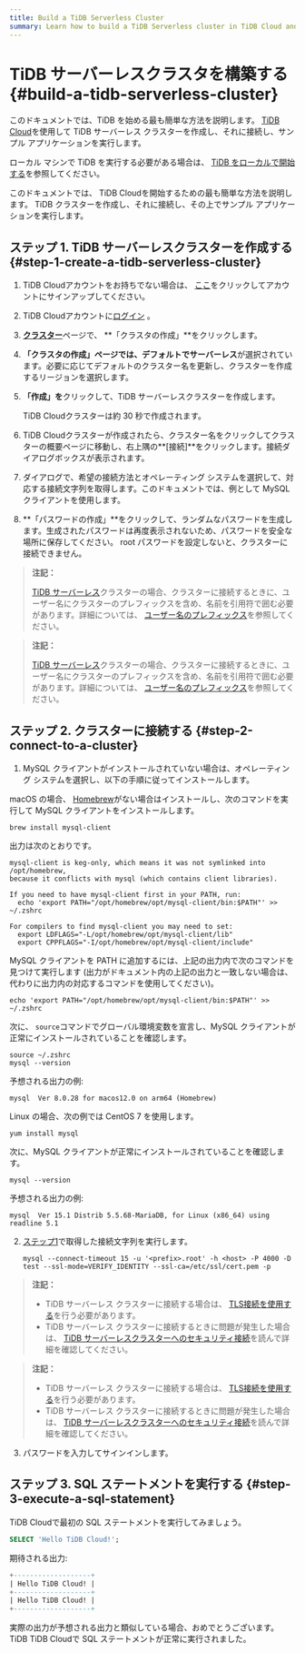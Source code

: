 ```yaml
---
title: Build a TiDB Serverless Cluster
summary: Learn how to build a TiDB Serverless cluster in TiDB Cloud and connect to it.
---
```


<!-- markdownlint-disable MD029 -->

# TiDB サーバーレスクラスタを構築する {#build-a-tidb-serverless-cluster}

<CustomContent platform="tidb">

このドキュメントでは、TiDB を始める最も簡単な方法を説明します。 [TiDB Cloud](https://en.pingcap.com/tidb-cloud)を使用して TiDB サーバーレス クラスターを作成し、それに接続し、サンプル アプリケーションを実行します。

ローカル マシンで TiDB を実行する必要がある場合は、 [TiDB をローカルで開始する](/quick-start-with-tidb.md)を参照してください。

</CustomContent>

<CustomContent platform="tidb-cloud">

このドキュメントでは、 TiDB Cloudを開始するための最も簡単な方法を説明します。 TiDB クラスターを作成し、それに接続し、その上でサンプル アプリケーションを実行します。

</CustomContent>

## ステップ 1. TiDB サーバーレスクラスターを作成する {#step-1-create-a-tidb-serverless-cluster}

1.  TiDB Cloudアカウントをお持ちでない場合は、 [ここ](https://tidbcloud.com/free-trial)をクリックしてアカウントにサインアップしてください。

2.  TiDB Cloudアカウントに[ログイン](https://tidbcloud.com/) 。

3.  [**クラスター**](https://tidbcloud.com/console/clusters)ページで、 **「クラスタの作成」**をクリックします。

4.  **「クラスタの作成」**ページでは、デフォルトで**サーバーレス**が選択されています。必要に応じてデフォルトのクラスター名を更新し、クラスターを作成するリージョンを選択します。

5.  **「作成」を**クリックして、TiDB サーバーレスクラスターを作成します。

    TiDB Cloudクラスターは約 30 秒で作成されます。

6.  TiDB Cloudクラスターが作成されたら、クラスター名をクリックしてクラスターの概要ページに移動し、右上隅の**[接続]**をクリックします。接続ダイアログボックスが表示されます。

7.  ダイアログで、希望の接続方法とオペレーティング システムを選択して、対応する接続​​文字列を取得します。このドキュメントでは、例として MySQL クライアントを使用します。

8.  **「パスワードの作成」**をクリックして、ランダムなパスワードを生成します。生成されたパスワードは再度表示されないため、パスワードを安全な場所に保存してください。 root パスワードを設定しないと、クラスターに接続できません。

<CustomContent platform="tidb">

> **注記：**
>
> [TiDB サーバーレス](https://docs.pingcap.com/tidbcloud/select-cluster-tier#tidb-serverless)クラスターの場合、クラスターに接続するときに、ユーザー名にクラスターのプレフィックスを含め、名前を引用符で囲む必要があります。詳細については、 [ユーザー名のプレフィックス](https://docs.pingcap.com/tidbcloud/select-cluster-tier#user-name-prefix)を参照してください。

</CustomContent>

<CustomContent platform="tidb-cloud">

> **注記：**
>
> [TiDB サーバーレス](https://docs.pingcap.com/tidbcloud/select-cluster-tier#tidb-serverless)クラスターの場合、クラスターに接続するときに、ユーザー名にクラスターのプレフィックスを含め、名前を引用符で囲む必要があります。詳細については、 [ユーザー名のプレフィックス](/tidb-cloud/select-cluster-tier.md#user-name-prefix)を参照してください。

</CustomContent>

## ステップ 2. クラスターに接続する {#step-2-connect-to-a-cluster}

1.  MySQL クライアントがインストールされていない場合は、オペレーティング システムを選択し、以下の手順に従ってインストールします。

<SimpleTab>

<div label="macOS">

macOS の場合、 [Homebrew](https://brew.sh/index)がない場合はインストールし、次のコマンドを実行して MySQL クライアントをインストールします。

```shell
brew install mysql-client
```

出力は次のとおりです。

    mysql-client is keg-only, which means it was not symlinked into /opt/homebrew,
    because it conflicts with mysql (which contains client libraries).

    If you need to have mysql-client first in your PATH, run:
      echo 'export PATH="/opt/homebrew/opt/mysql-client/bin:$PATH"' >> ~/.zshrc

    For compilers to find mysql-client you may need to set:
      export LDFLAGS="-L/opt/homebrew/opt/mysql-client/lib"
      export CPPFLAGS="-I/opt/homebrew/opt/mysql-client/include"

MySQL クライアントを PATH に追加するには、上記の出力内で次のコマンドを見つけて実行します (出力がドキュメント内の上記の出力と一致しない場合は、代わりに出力内の対応するコマンドを使用してください)。

```shell
echo 'export PATH="/opt/homebrew/opt/mysql-client/bin:$PATH"' >> ~/.zshrc
```

次に、 `source`コマンドでグローバル環境変数を宣言し、MySQL クライアントが正常にインストールされていることを確認します。

```shell
source ~/.zshrc
mysql --version
```

予想される出力の例:

    mysql  Ver 8.0.28 for macos12.0 on arm64 (Homebrew)

</div>

<div label="Linux">

Linux の場合、次の例では CentOS 7 を使用します。

```shell
yum install mysql
```

次に、MySQL クライアントが正常にインストールされていることを確認します。

```shell
mysql --version
```

予想される出力の例:

    mysql  Ver 15.1 Distrib 5.5.68-MariaDB, for Linux (x86_64) using readline 5.1

</div>

</SimpleTab>

2.  [ステップ1](#step-1-create-a-tidb-serverless-cluster)で取得した接続文字列を実行します。

    ```shell
    mysql --connect-timeout 15 -u '<prefix>.root' -h <host> -P 4000 -D test --ssl-mode=VERIFY_IDENTITY --ssl-ca=/etc/ssl/cert.pem -p
    ```

<CustomContent platform="tidb">

> **注記：**
>
> -   TiDB サーバーレス クラスターに接続する場合は、 [TLS接続を使用する](https://docs.pingcap.com/tidbcloud/secure-connections-to-serverless-clusters)を行う必要があります。
> -   TiDB サーバーレス クラスターに接続するときに問題が発生した場合は、 [TiDB サーバーレスクラスターへのセキュリティ接続](https://docs.pingcap.com/tidbcloud/secure-connections-to-serverless-clusters)を読んで詳細を確認してください。

</CustomContent>

<CustomContent platform="tidb-cloud">

> **注記：**
>
> -   TiDB サーバーレス クラスターに接続する場合は、 [TLS接続を使用する](/tidb-cloud/secure-connections-to-serverless-clusters.md)を行う必要があります。
> -   TiDB サーバーレス クラスターに接続するときに問題が発生した場合は、 [TiDB サーバーレスクラスターへのセキュリティ接続](/tidb-cloud/secure-connections-to-serverless-clusters.md)を読んで詳細を確認してください。

</CustomContent>

3.  パスワードを入力してサインインします。

## ステップ 3. SQL ステートメントを実行する {#step-3-execute-a-sql-statement}

TiDB Cloudで最初の SQL ステートメントを実行してみましょう。

```sql
SELECT 'Hello TiDB Cloud!';
```

期待される出力:

```sql
+-------------------+
| Hello TiDB Cloud! |
+-------------------+
| Hello TiDB Cloud! |
+-------------------+
```

実際の出力が予想される出力と類似している場合、おめでとうございます。TiDB TiDB Cloudで SQL ステートメントが正常に実行されました。
